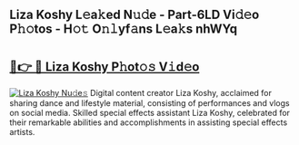 ## Liza Koshy L𝚎a𝚔ed N𝚞𝚍e - Part-6LD Vi𝚍𝚎o P𝚑𝚘tos - H𝚘𝚝 O𝚗𝚕yf𝚊ns L𝚎a𝚔s nhWYq

# <h2><a href="http://kf6nq57.oniu.top/?m=Liza+Koshy">🔗👉 🔴 Liza Koshy P𝚑ot𝚘𝚜 V𝚒d𝚎o</a></h2>

[![Liza Koshy Nu𝚍e𝚜](https://i.imgur.com/0qMVB7G.gif)](http://kf6nq57.oniu.top/?m=Liza+Koshy)
Digital content creator Liza Koshy, acclaimed for sharing dance and lifestyle material, consisting of performances and vlogs on social media. Skilled special effects assistant Liza Koshy, celebrated for their remarkable abilities and accomplishments in assisting special effects artists.  
